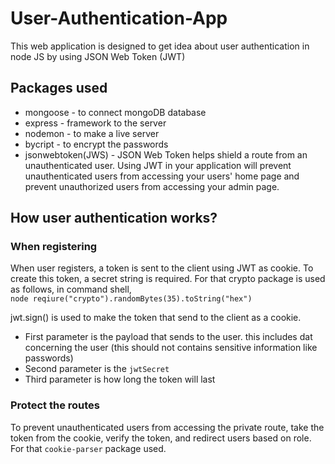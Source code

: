 # User-Authentication-App
This web application is designed to get idea about user authentication in node JS by using JSON Web Token (JWT)

## Packages used
- mongoose          - to connect mongoDB database
- express           - framework to the server
- nodemon           - to make a live server
- bycript           - to  encrypt the passwords
- jsonwebtoken(JWS) - JSON Web Token helps shield a route from an unauthenticated user. Using JWT in your application will prevent unauthenticated users from accessing your users' home page and prevent unauthorized users from accessing your admin page.

## How user authentication works?
### When registering
When user registers, a token is sent to the client using JWT as cookie.
To create this token, a secret string is required. For that crypto package is used as follows, in command shell,  
```node reqiure("crypto").randomBytes(35).toString("hex")```

jwt.sign() is used to make the token that send to the client as a cookie.
- First parameter is the payload that sends to the user. this includes dat concerning the user (this should not contains sensitive information like passwords)
- Second parameter is the ``jwtSecret``
- Third parameter is how long the token will last

### Protect the routes
To prevent unauthenticated users from accessing the private route, take the token from the cookie, verify the token, and redirect users based on role.
For that ``cookie-parser`` package used.


